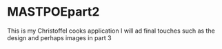 # MASTPOEpart2
This is my Christoffel cooks application
I will ad final touches such as the design and perhaps images in part 3

